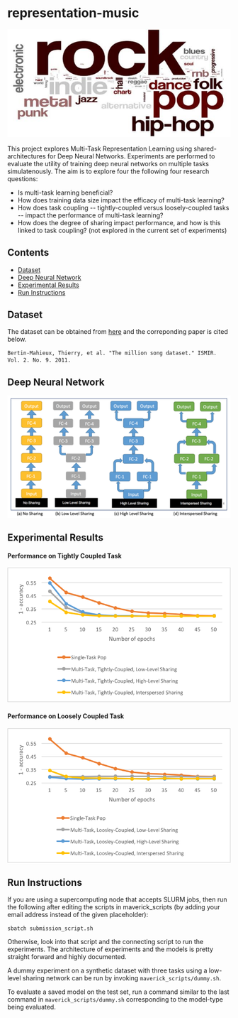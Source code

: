 # representation-music
![msongs](/images/MillionSongs.jpg)

This project explores Multi-Task Representation Learning using shared-architectures for Deep Neural Networks. Experiments are performed to evaluate the utility of training deep neural networks on multiple tasks simulatenously. The aim is to explore four the following four research questions:

- Is multi-task learning beneficial?
- How does training data size impact the efficacy of multi-task learning?
- How does task coupling -- tightly-coupled versus loosely-coupled tasks -- impact the performance of multi-task learning?
- How does the degree of sharing impact performance, and how is this linked to task coupling? (not explored in the current set of experiments)

## Contents
 - [Dataset](#dataset)
 - [Deep Neural Network](#deep-neural-network)
 - [Experimental Results](#experimental-results)
 - [Run Instructions](#run-instructions)
 
## Dataset
The dataset can be obtained from [here](http://labrosa.ee.columbia.edu/millionsong) and the correponding paper is cited below.
```
Bertin-Mahieux, Thierry, et al. "The million song dataset." ISMIR. Vol. 2. No. 9. 2011.
```
## Deep Neural Network
![models](/images/Models.png)

## Experimental Results
#### Performance on Tightly Coupled Task
![plots_tight](/images/main_plot.png)

#### Performance on Loosely Coupled Task
![plots_loose](/images/loosely_plot.png)

## Run Instructions
If you are using a supercomputing node that accepts SLURM jobs, then run the following after editing the scripts in maverick_scripts (by adding your email address instead of the given placeholder):
```
sbatch submission_script.sh
```
Otherwise, look into that script and the connecting script to run the experiments. The architecture of experiments and the models is pretty straight forward and highly documented.

A dummy experiment on a synthetic dataset with three tasks using a low-level sharing network can be run by invoking ```maverick_scripts/dummy.sh```.

To evaluate a saved model on the test set, run a command similar to the last command in ```maverick_scripts/dummy.sh``` corresponding to the model-type being evaluated.
